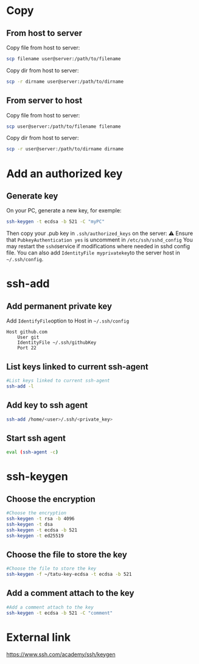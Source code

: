 # Copy

## From host to server

Copy file from host to server:
```sh
scp filename user@server:/path/to/filename
```

Copy dir from host to server:
```sh
scp -r dirname user@server:/path/to/dirname
```

## From server to host

Copy file from host to server:
```sh
scp user@server:/path/to/filename filename
```

Copy dir from host to server:
```sh
scp -r user@server:/path/to/dirname dirname
```

# Add an authorized key

## Generate key

On your PC, generate a new key, for exemple:
```sh
ssh-keygen -t ecdsa -b 521 -C "myPC"
```

Then copy your .pub key in `.ssh/authorized_keys` on the server:
⚠️ Ensure that `PubkeyAuthentication yes` is uncomment in `/etc/ssh/sshd_config`
You may restart the `sshd`service if modifications where needed in sshd config file.
You can also add `IdentityFile myprivatekey`to the server host in `~/.ssh/config`.

# ssh-add

## Add permanent private key

Add `IdentifyFile`option to Host in `~/.ssh/config`
```
Host github.com
    User git
    IdentityFile ~/.ssh/githubKey
    Port 22
```
## List keys linked to current ssh-agent
```sh
#List keys linked to current ssh-agent
ssh-add -l
```

## Add key to ssh agent
```sh
ssh-add /home/<user>/.ssh/<private_key>
```

## Start ssh agent
```sh
eval (ssh-agent -c)
```

# ssh-keygen
## Choose the encryption
```sh
#Choose the encryption
ssh-keygen -t rsa -b 4096
ssh-keygen -t dsa
ssh-keygen -t ecdsa -b 521
ssh-keygen -t ed25519
```

## Choose the file to store the key
```sh
#Choose the file to store the key
ssh-keygen -f ~/tatu-key-ecdsa -t ecdsa -b 521
```

## Add a comment attach to the key
```sh
#Add a comment attach to the key
ssh-keygen -t ecdsa -b 521 -C "comment"
```

# External link
https://www.ssh.com/academy/ssh/keygen